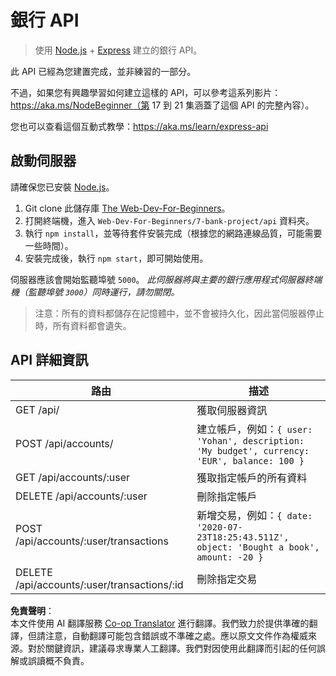 <!--
CO_OP_TRANSLATOR_METADATA:
{
  "original_hash": "9884f8c8a61cf56214450f8b16a094ce",
  "translation_date": "2025-08-23T23:55:20+00:00",
  "source_file": "7-bank-project/api/README.md",
  "language_code": "tw"
}
-->
# 銀行 API

> 使用 [Node.js](https://nodejs.org) + [Express](https://expressjs.com/) 建立的銀行 API。

此 API 已經為您建置完成，並非練習的一部分。

不過，如果您有興趣學習如何建立這樣的 API，可以參考這系列影片：https://aka.ms/NodeBeginner（第 17 到 21 集涵蓋了這個 API 的完整內容）。

您也可以查看這個互動式教學：https://aka.ms/learn/express-api

## 啟動伺服器

請確保您已安裝 [Node.js](https://nodejs.org)。

1. Git clone 此儲存庫 [The Web-Dev-For-Beginners](https://github.com/microsoft/Web-Dev-For-Beginners)。
2. 打開終端機，進入 `Web-Dev-For-Beginners/7-bank-project/api` 資料夾。
3. 執行 `npm install`，並等待套件安裝完成（根據您的網路連線品質，可能需要一些時間）。
4. 安裝完成後，執行 `npm start`，即可開始使用。

伺服器應該會開始監聽埠號 `5000`。
*此伺服器將與主要的銀行應用程式伺服器終端機（監聽埠號 `3000`）同時運行，請勿關閉。*

> 注意：所有的資料都儲存在記憶體中，並不會被持久化，因此當伺服器停止時，所有資料都會遺失。

## API 詳細資訊

路由                                         | 描述
---------------------------------------------|------------------------------------
GET    /api/                                 | 獲取伺服器資訊
POST   /api/accounts/                        | 建立帳戶，例如：`{ user: 'Yohan', description: 'My budget', currency: 'EUR', balance: 100 }`
GET    /api/accounts/:user                   | 獲取指定帳戶的所有資料
DELETE /api/accounts/:user                   | 刪除指定帳戶
POST   /api/accounts/:user/transactions      | 新增交易，例如：`{ date: '2020-07-23T18:25:43.511Z', object: 'Bought a book', amount: -20 }`
DELETE  /api/accounts/:user/transactions/:id | 刪除指定交易

**免責聲明**：  
本文件使用 AI 翻譯服務 [Co-op Translator](https://github.com/Azure/co-op-translator) 進行翻譯。我們致力於提供準確的翻譯，但請注意，自動翻譯可能包含錯誤或不準確之處。應以原文文件作為權威來源。對於關鍵資訊，建議尋求專業人工翻譯。我們對因使用此翻譯而引起的任何誤解或誤讀概不負責。